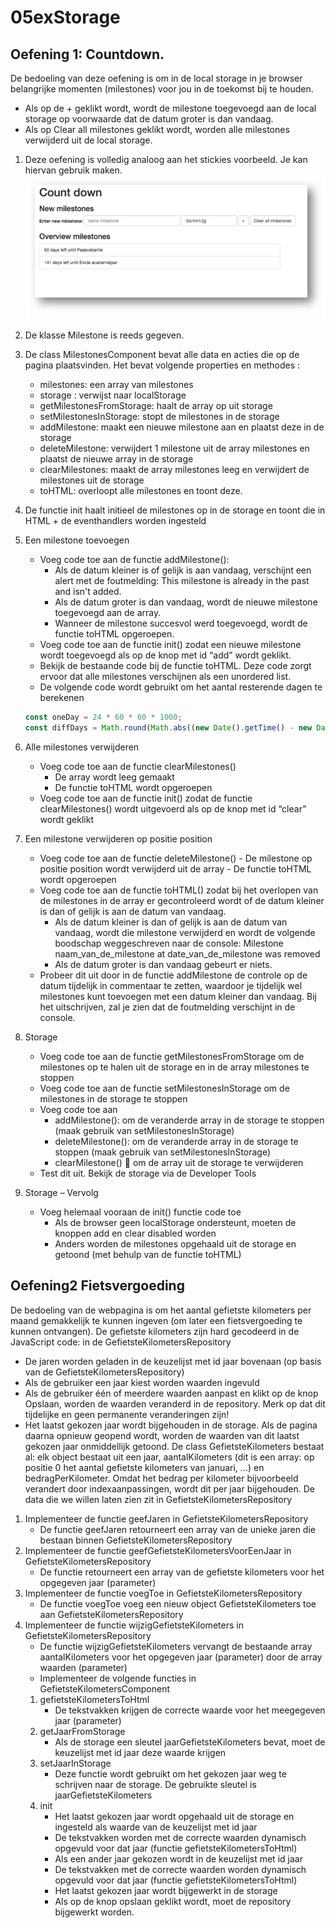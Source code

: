 # 05exStorage
## Oefening 1:  Countdown.


De bedoeling van deze oefening is om in de local storage in je browser belangrijke momenten (milestones) voor jou in de toekomst bij te houden. 
- Als op de + geklikt wordt, wordt de milestone toegevoegd aan de local storage op voorwaarde dat de datum groter is dan vandaag.
- Als op Clear all milestones geklikt wordt, worden alle milestones verwijderd uit de local storage.
1. Deze oefening is volledig analoog aan het stickies voorbeeld. Je kan hiervan gebruik maken.
![countdown1.png](/docs/countdown1.png 'Voorbeeld')
1. De klasse Milestone is reeds gegeven.
1. De class MilestonesComponent bevat alle data en acties die op de pagina plaatsvinden. Het bevat volgende properties en methodes : 
	- milestones: een array van milestones
	- storage : verwijst naar localStorage
	- getMilestonesFromStorage: haalt de array op uit storage
	- setMilestonesInStorage: stopt de milestones in de storage
	- addMilestone: maakt een nieuwe milestone aan en plaatst deze in de storage
	- deleteMilestone: verwijdert 1 milestone uit de array milestones en plaatst de nieuwe array in de storage
	- clearMilestones: maakt de array milestones leeg en verwijdert de milestones uit de storage
	- toHTML: overloopt alle milestones en toont deze.
1. De functie init haalt initieel de milestones op in de storage en toont die in HTML + de eventhandlers worden ingesteld
1. Een milestone toevoegen
	- Voeg code toe aan de functie addMilestone(): 
		- Als de datum kleiner is of gelijk is aan vandaag, verschijnt een alert met de foutmelding: This milestone is already in the past and isn't added.
  		- Als de datum groter is dan vandaag, wordt de nieuwe milestone toegevoegd aan de array.
		- Wanneer de milestone succesvol werd toegevoegd, wordt de functie toHTML opgeroepen.
	- Voeg code toe aan de functie init() zodat een nieuwe milestone wordt toegevoegd als op de knop met id “add” wordt geklikt.
	- Bekijk de bestaande code bij de functie toHTML. Deze code zorgt ervoor dat alle milestones verschijnen als een unordered list.
	- De volgende code wordt gebruikt om het aantal resterende dagen te berekenen
	```javascript
	const oneDay = 24 * 60 * 60 * 1000;
	const diffDays = Math.round(Math.abs((new Date().getTime() - new Date(cursor.value.date).getTime()) / (oneDay)));
	```
1. Alle milestones verwijderen
	- Voeg code toe aan de functie clearMilestones()
  		- De array wordt leeg gemaakt
  		- De functie toHTML wordt opgeroepen 
	- Voeg code toe aan de functie init() zodat de functie clearMilestones() wordt uitgevoerd als op de knop met id “clear” wordt geklikt
1. Een milestone verwijderen op positie position
	- Voeg code toe aan de functie deleteMilestone() 
    		- De milestone op positie position wordt verwijderd uit de array
    		- De functie toHTML wordt opgeroepen
	- Voeg code toe aan de functie toHTML() zodat bij het overlopen van de milestones in de array er gecontroleerd  wordt of de datum kleiner is dan of gelijk is aan de datum van vandaag. 
		- Als de datum kleiner is dan of gelijk is aan de datum van vandaag, wordt die milestone verwijderd en wordt de volgende boodschap weggeschreven naar de console: Milestone naam_van_de_milestone at date_van_de_milestone was removed
		- Als de datum groter is dan vandaag gebeurt er niets.
	- Probeer dit uit door in de functie addMilestone de controle op de datum tijdelijk in commentaar te zetten, waardoor je tijdelijk wel milestones kunt toevoegen met een datum kleiner dan vandaag. Bij het uitschrijven, zal je zien dat de foutmelding verschijnt in de console.
1. Storage
	- Voeg code toe aan de functie getMilestonesFromStorage om de milestones op te halen uit de storage en in de array milestones te stoppen
	- Voeg code toe aan de functie setMilestonesInStorage om de milestones in de storage te stoppen
	- Voeg code toe aan
		- addMilestone(): om de veranderde array in de storage te stoppen (maak gebruik van setMilestonesInStorage)
		- deleteMilestone(): om de veranderde array in de storage te stoppen (maak gebruik van setMilestonesInStorage)
		- clearMilestone()  om de array uit de storage te verwijderen
	- Test dit uit. Bekijk de storage via de Developer Tools

1. Storage – Vervolg
	- Voeg helemaal vooraan de init() functie code toe
		- Als de browser geen localStorage ondersteunt, moeten de knoppen add en clear disabled worden
		- Anders worden de milestones opgehaald uit de storage en getoond (met behulp van de functie toHTML)
    
    
## Oefening2 Fietsvergoeding 

De bedoeling van de webpagina is om het aantal gefietste kilometers per maand gemakkelijk te kunnen ingeven (om later een fietsvergoeding te kunnen ontvangen).
De gefietste kilometers zijn hard gecodeerd in de JavaScript code: in de GefietsteKilometersRepository
- De jaren worden geladen in de keuzelijst met id jaar bovenaan (op basis van de GefietsteKilometersRepository)
- Als de gebruiker een jaar kiest worden waarden ingevuld
- Als de gebruiker één of meerdere waarden aanpast en klikt op de knop Opslaan, worden de waarden veranderd in de repository. Merk op dat dit tijdelijke en geen permanente veranderingen zijn!
- Het laatst gekozen jaar wordt bijgehouden in de storage. Als de pagina daarna opnieuw geopend wordt, worden de waarden van dit laatst gekozen jaar onmiddellijk getoond. 
De class GefietsteKilometers bestaat al: elk object bestaat uit een jaar, aantalKilometers (dit is een array: op positie 0 het aantal gefietste kilometers van januari, …) en bedragPerKilometer. Omdat het bedrag per kilometer bijvoorbeeld verandert door indexaanpassingen, wordt dit per jaar bijgehouden.
De data die we willen laten zien zit in GefietsteKilometersRepository
1. Implementeer de functie geefJaren in GefietsteKilometersRepository
	- De functie geefJaren retourneert een array van de unieke jaren die bestaan binnen GefietsteKilometersRepository
1. Implementeer de functie geefGefietsteKilometersVoorEenJaar in GefietsteKilometersRepository
	- De functie retourneert een array van de gefietste kilometers voor het opgegeven jaar (parameter)
1. Implementeer de functie voegToe in GefietsteKilometersRepository
	- De functie voegToe voeg een nieuw object GefietsteKilometers toe aan GefietsteKilometersRepository
1. Implementeer de functie wijzigGefietsteKilometers in GefietsteKilometersRepository
	- De functie wijzigGefietsteKilometers vervangt de bestaande array aantalKilometers voor het opgegeven jaar (parameter) door de array waarden (parameter)
	- Implementeer de volgende functies in GefietsteKilometersComponent
	1. gefietsteKilometersToHtml 
		- De tekstvakken krijgen de correcte waarde voor het meegegeven jaar (parameter)
	1. getJaarFromStorage 
		- Als de storage een sleutel jaarGefietsteKilometers bevat, moet de keuzelijst met id jaar deze waarde krijgen 
	1. setJaarInStorage 
		- Deze functie wordt gebruikt om het gekozen jaar weg te schrijven naar de storage. De gebruikte sleutel is jaarGefietsteKilometers
	1. init
		- Het laatst gekozen jaar wordt opgehaald uit de storage en ingesteld als waarde van de keuzelijst met id jaar
		- De tekstvakken worden met de correcte waarden dynamisch opgevuld voor dat jaar (functie gefietsteKilometersToHtml)
		- Als een ander jaar gekozen wordt in de keuzelijst met id jaar
		- De tekstvakken met de correcte waarden worden dynamisch opgevuld voor dat jaar (functie gefietsteKilometersToHtml)
		- Het laatst gekozen jaar wordt bijgewerkt in de storage
		- Als op de knop opslaan geklikt wordt, moet de repository bijgewerkt worden.


